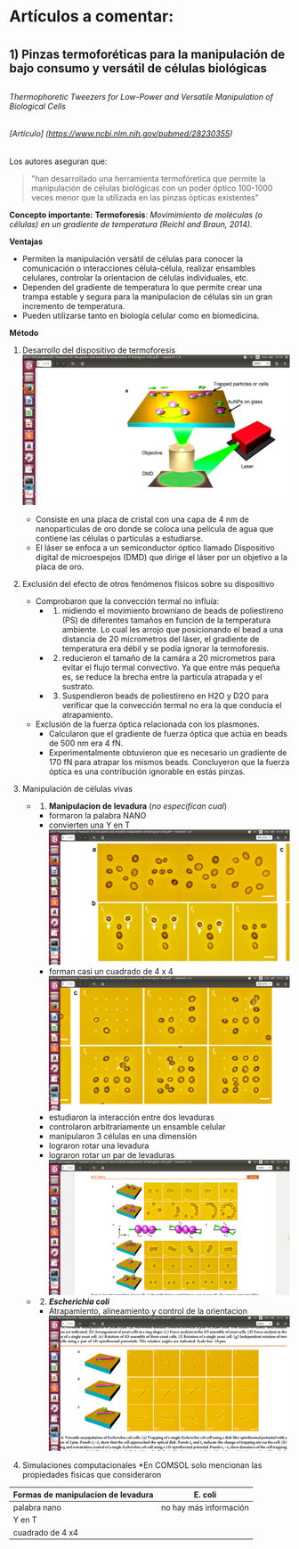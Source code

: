 # Artículos a comentar: <h1>
## 1) Pinzas termoforéticas para la manipulación de bajo consumo y versátil de células biológicas <h2>
###### Thermophoretic Tweezers for Low-Power and Versatile Manipulation of Biological Cells <h6>

###### [Artículo] (https://www.ncbi.nlm.nih.gov/pubmed/28230355)

Los autores aseguran que:
> "han desarrollado una herramienta termofóretica que permite la manipulación de células biológicas con un poder óptico 100-1000 veces menor que la utilizada en las pinzas ópticas existentes"

__Concepto importante:__ 
**Termoforesis**: *Movimimiento de moléculas (o células) en un gradiente de temperatura (Reichl and Braun, 2014).*

__Ventajas__
* Permiten la manipulación versátil de células para conocer la comunicación o interacciones célula-célula, realizar ensambles celulares, controlar la orientacion de células individuales, etc.
* Dependen del gradiente de temperatura lo que permite crear una trampa estable y segura para la manipulacion de células sin un gran incremento de temperatura.
* Pueden utilizarse tanto en biología celular como en biomedicina.

__Método__
1. Desarrollo del dispositivo de termoforesis
![alt text](https://github.com/LizDG/Bioinformatica/blob/master/optical-setup.png)

	* Consiste en una placa de cristal con una capa de 4 nm de nanopartículas de oro donde se coloca una película de agua que contiene las células o partículas a estudiarse.
	* El láser se enfoca a un semiconductor óptico llamado Dispositivo digital de microespejos (DMD) que dirige el láser por un objetivo a la placa de oro.
2. Exclusión del efecto de otros fenómenos físicos sobre su dispositivo
	* Comprobaron que la convección termal no influía:
		* 1) midiendo el movimiento browniano de beads de poliestireno (PS) de diferentes tamaños en función de la temperatura ambiente. Lo cual les arrojo que posicionando el bead a una distancia de 20 micrometros del láser, el gradiente de temperatura era débil y se podía ignorar la termoforesis.
		* 2) reducieron el tamaño de la camára a 20 micrometros para evitar el flujo termal convectivo. Ya que entre más pequeña es, se reduce la brecha entre la partícula atrapada y el sustrato.
		* 3) Suspendieron beads de poliestireno en H2O y D2O para verificar que la convección termal no era la que conducia el atrapamiento.
	* Exclusión de la fuerza óptica relacionada con los plasmones.
		* Calcularon que el gradiente de fuerza óptica que actúa en beads de 500 nm era 4 fN.
		* Experimentalmente obtuvieron que es necesario un gradiente de 170 fN para atrapar los mismos beads. Concluyeron que la fuerza óptica es una contribución ignorable en estás pinzas.
3. Manipulación de células vivas
	* 1) **Manipulacion de levadura** (*no especifícan cual*)
		* formaron la palabra NANO
		* convierten una Y en T
	 ![alt text](https://github.com/LizDG/Bioinformatica/blob/master/nano.png)
		* forman casi un cuadrado de 4 x 4
	![alt text](https://github.com/LizDG/Bioinformatica/blob/master/cua.png)
		* estudiaron la interacción entre dos levaduras
		* controlaron arbitrariamente un ensamble celular
		* manipularon 3 células en una dimensión
		* lograron rotar una levadura
		* lograron rotar un par de levaduras
	![alt text](https://github.com/LizDG/Bioinformatica/blob/master/leva.png)
	* 2) **_Escherichia coli_**
		* Atrapamiento, alineamiento y control de la orientacion
![alt text](https://github.com/LizDG/Bioinformatica/blob/master/coli.png)
4. Simulaciones computacionales
	*En COMSOL solo mencionan las propiedades fisicas que consideraron 

Formas de manipulacion de levadura| **E. coli**
------------ | -------------
palabra nano | no hay más información
Y en T  |
cuadrado de 4 x4 |